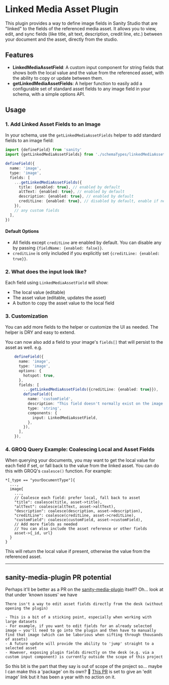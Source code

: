 # Linked Media Asset Plugin

This plugin provides a way to define image fields in Sanity Studio that are "linked" to the fields of the referenced media asset. It allows you to view, edit, and sync fields (like title, alt text, description, credit line, etc.) between your document and the asset, directly from the studio.

## Features

- **LinkedMediaAssetField**: A custom input component for string fields that shows both the local value and the value from the referenced asset, with the ability to copy or update between them.
- **getLinkedMediaAssetFields**: A helper function to easily add a configurable set of standard asset fields to any image field in your schema, with a simple options API.

## Usage

### 1. Add Linked Asset Fields to an Image

In your schema, use the `getLinkedMediaAssetFields` helper to add standard fields to an image field:

```ts
import {defineField} from 'sanity'
import {getLinkedMediaAssetFields} from './schemaTypes/linkedMediaAssetFields'

defineField({
  name: 'image',
  type: 'image',
  fields: [
    ...getLinkedMediaAssetFields({
      title: {enabled: true}, // enabled by default
      altText: {enabled: true}, // enabled by default
      description: {enabled: true}, // enabled by default
      creditLine: {enabled: true}, // disabled by default, enable if needed
    }),
    // any custom fields
  ],
})
```

#### Default Options

- All fields except `creditLine` are enabled by default. You can disable any by passing `{fieldName: {enabled: false}}`.
- `creditLine` is only included if you explicitly set `{creditLine: {enabled: true}}`.

### 2. What does the input look like?

Each field using `LinkedMediaAssetField` will show:

- The local value (editable)
- The asset value (editable, updates the asset)
- A button to copy the asset value to the local field

### 3. Customization

You can add more fields to the helper or customize the UI as needed. The helper is DRY and easy to extend.

You can now also add a field to your image's `fields[]` that will persist to the asset as well. e.g.

```typescript
    defineField({
      name: 'image',
      type: 'image',
      options: {
        hotspot: true,
      },
      fields: [
        ...getLinkedMediaAssetFields({creditLine: {enabled: true}}),
        defineField({
          name: 'customField',
          description: "This field doesn't normally exist on the image asset... but now it will!",
          type: 'string',
          components: {
            input: LinkedMediaAssetField,
          },
        }),
      ],
    }),
```

### 4. GROQ Query Example: Coalescing Local and Asset Fields

When querying your documents, you may want to get the local value for each field if set, or fall back to the value from the linked asset. You can do this with GROQ's `coalesce()` function. For example:

```groq
*[_type == "yourDocumentType"]{
  ...,
  image{
    ...,
    // Coalesce each field: prefer local, fall back to asset
    "title": coalesce(title, asset->title),
    "altText": coalesce(altText, asset->altText),
    "description": coalesce(description, asset->description),
    "creditLine": coalesce(creditLine, asset->creditLine),
    "customField": coalesce(customField, asset->customField),
    // Add more fields as needed
    // You can also include the asset reference or other fields
    asset->{_id, url}
  }
}
```

This will return the local value if present, otherwise the value from the referenced asset.

---

## sanity-media-plugin PR potential

Perhaps it'll be better as a PR on the [sanity-media-plugin](https://github.com/sanity-io/sanity-plugin-media/) itself? Oh... look at that under 'known issues' we have

```text
There isn't a way to edit asset fields directly from the desk (without opening the plugin)

- This is a bit of a sticking point, especially when working with large datasets
- For example, if you want to edit fields for an already selected image – you'll need to go into the plugin and then have to manually find that image (which can be laborious when sifting through thousands of assets)
- A future update will provide the ability to 'jump' straight to a selected asset
- However, exposing plugin fields directly on the desk (e.g. via a custom input component) is currently outside the scope of this project
```

So this bit is the part that they say is out of scope of the project so... maybe I can make this a 'package' on its own? :thinking: [This PR](https://github.com/sanity-io/sanity-plugin-media/pull/216) is set to give an 'edit image' link but it has been a year with no action on it.
